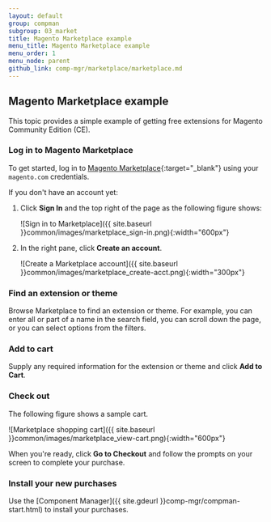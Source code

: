 ```yaml
---
layout: default
group: compman
subgroup: 03_market
title: Magento Marketplace example
menu_title: Magento Marketplace example
menu_order: 1
menu_node: parent
github_link: comp-mgr/marketplace/marketplace.md
---
```


## Magento Marketplace example
This topic provides a simple example of getting free extensions for Magento Community Edition (CE). 

### Log in to Magento Marketplace
To get started, log in to [Magento Marketplace](https://marketplace.magento.com){:target="_blank"} using your `magento.com` credentials. 

If you don't have an account yet:

1.	Click **Sign In** and the top right of the page as the following figure shows:

	![Sign in to Marketplace]({{ site.baseurl }}common/images/marketplace_sign-in.png){:width="600px"}
2.	In the right pane, click **Create an account**.

	![Create a Marketplace account]({{ site.baseurl }}common/images/marketplace_create-acct.png){:width="300px"}

### Find an extension or theme
Browse Marketplace to find an extension or theme. For example, you can enter all or part of a name in the search field, you can scroll down the page, or you can select options from the filters.

### Add to cart
Supply any required information for the extension or theme and click **Add to Cart**.

### Check out
The following figure shows a sample cart.

![Marketplace shopping cart]({{ site.baseurl }}common/images/marketplace_view-cart.png){:width="600px"}

When you're ready, click **Go to Checkout** and follow the prompts on your screen to complete your purchase.

### Install your new purchases
Use the [Component Manager]({{ site.gdeurl }}comp-mgr/compman-start.html) to install your purchases.

